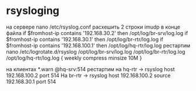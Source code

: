 # rsysloging
на сервере
nano /etc/rsyslog.conf
расхешить 2 строки imudp
в конце файла
if $fromhost-ip contains '192.168.30.2' then /opt/log/br-srv/log.log
if $fromhost-ip contains '192.168.30.1' then /opt/log/br-rtr/log.log
if $fromhost-ip contains '192.168.100.1' then /opt/log/hq-rtr/log.log
рестартим
nano /etc/logrotate.d/rsyslog
/opt/log/br-srv/log.log
/opt/log/br-rtr/log.log
/opt/log/hq-rtr/log.log
{
weekly
compress
minsize 10M
}

на клиентах
*.warn @hq-srv:514
рестартим
на hq-rtr -> rsyslog host 192.168.100.2 port 514
На br-rtr -> rsyslog host 192.168.100.2 source 192.168.30.1 port 514
